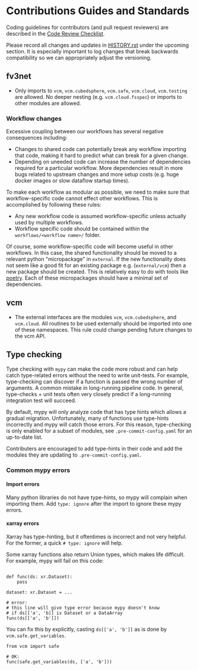 # Contributions Guides and Standards

Coding guidelines for contributors (and pull request reviewers) are described in
the [Code Review Checklist](https://docs.google.com/document/d/1lIC1m1vYhdZITjvcUKuIE8jb05QYPwxX/edit).

Please record all changes and updates in [HISTORY.rst](./HISTORY.rst) under the
upcoming section.  It is especially important to log changes that break backwards
compatibility so we can appropriately adjust the versioning.

## fv3net

- Only imports to `vcm`, `vcm.cubedsphere`, `vcm.safe`, `vcm.cloud`, `vcm.testing` are allowed. No
  deeper nesting (e.g. `vcm.cloud.fsspec`) or imports to other modules are
  allowed.

### Workflow changes

Excessive coupling between our workflows has several negative consequences including:
- Changes to shared code can potentially break any workflow importing that code, making it hard to predict what can break for a given change.
- Depending on uneeded code can increase the number of dependencies required for a particular workflow. More dependencies result in more bugs related to upstream changes and more setup costs (e.g. huge docker images or slow dataflow startup times).

To make each workflow as modular as possible, we need to make sure that workflow-specific code cannot effect other workflows. This is accomplished by following these rules:

- Any new workflow code is assumed workflow-specific unless actually used by multiple workflows.
- Workflow specific code should be contained within the  `workflows/<workflow name>/` folder.

Of course, some workflow-specific code will become useful in other workflows. In this case, the shared functionality should be moved to a relevant python "micropackage" in `external`. If the new functionality does not seem like a good fit for an existing package e.g. (`external/vcm`) then a new package should be created. This is relatively easy to do with tools like [poetry](https://github.com/python-poetry/poetry). Each of these micropackages should have a minimal set of dependencies.

##  vcm

- The external interfaces are the modules `vcm`, `vcm.cubedsphere`, and
  `vcm.cloud`. All routines to be used externally should be imported into one
   of these namespaces. This rule could change pending future changes to the vcm API.


## Type checking

Type checking with `mypy` can make the code more robust and can help catch
type-related errors without the need to write unit-tests. For example,
type-checking can discover if a function is passed the wrong number of
arguments. A common mistake in long-running pipeline code. In general,
type-checks + unit tests often very closely predict if a long-running
integration test will succeed.

By default, mypy will only analyze code that has type hints which allows a
gradual migration. Unfortunately, many of functions use type-hints
incorrectly and mypy will catch those errors. For this reason, type-checking
is only enabled for a subset of modules, see `.pre-commit-config.yaml` for an
up-to-date list.

Contributers are encouraged to add type-hints in their code and add the
modules they are updating to `.pre-commit-config.yaml`.

### Common mypy errors

#### Import errors

Many python libraries do not have type-hints, so mypy will complain when
importing them. Add `type: ignore` after the import to ignore these mypy
errors.

#### xarray errors

Xarray has type-hinting, but it oftentimes is incorrect and not very helpful.
For the former, a quick `# type: ignore` will help.

Some xarray functions also return Union types, which makes life difficult. For
example, mypy will fail on this code:
```

def func(ds: xr.Dataset):
    pass

dataset: xr.Dataset = ...

# error:
# this line will give type error because mypy doesn't know
# if ds[['a', 'b]] is Dataset or a DataArray
func(ds[['a', 'b']])

```
You can fix this by explicitly, casting `ds[['a', 'b']]` as is done by
`vcm.safe.get_variables`.
```
from vcm import safe

# OK:
func(safe.get_variables(ds, ['a', 'b']))
```
